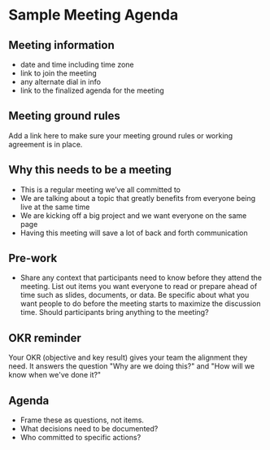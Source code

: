 # Sample Meeting Agenda

<!-- This is a sample meeting agenda markdown for creating a GitHub Issue template from https://thedigitalworkplace.com/articles/virtual-meeting-agenda-template/ -->

## Meeting information

- date and time including time zone
- link to join the meeting
- any alternate dial in info
- link to the finalized agenda for the meeting

## Meeting ground rules

Add a link here to make sure your meeting ground rules or working agreement is in place.

## Why this needs to be a meeting

- This is a regular meeting we’ve all committed to
- We are talking about a topic that greatly benefits from everyone being live at the same time
- We are kicking off a big project and we want everyone on the same page
- Having this meeting will save a lot of back and forth communication

## Pre-work

- Share any context that participants need to know before they attend the meeting. List out items you want everyone to read or prepare ahead of time such as slides, documents, or data. Be specific about what you want people to do before the meeting starts to maximize the discussion time. Should participants bring anything to the meeting?

## OKR reminder

Your OKR (objective and key result) gives your team the alignment they need. It answers the question "Why are we doing this?" and "How will we know when we've done it?"

## Agenda
- Frame these as questions, not items.
- What decisions need to be documented?
- Who committed to specific actions?
